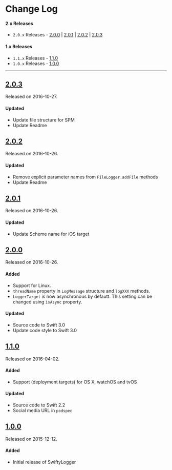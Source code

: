 # Change Log

#### 2.x Releases

- `2.0.x` Releases - [2.0.0](#200) | [2.0.1](#201) | [2.0.2](#202) | [2.0.3](#203)

#### 1.x Releases

- `1.1.x` Releases - [1.1.0](#110)
- `1.0.x` Releases - [1.0.0](#100)

---

## [2.0.3](https://github.com/mtynior/SwiftyLogger/releases/tag/2.0.3)
Released on 2016-10-27.

#### Updated
- Update file structure for SPM
- Update Readme

## [2.0.2](https://github.com/mtynior/SwiftyLogger/releases/tag/2.0.2)
Released on 2016-10-26.

#### Updated
- Remove explicit parameter names from `FileLogger.addFile` methods
- Update Readme

## [2.0.1](https://github.com/mtynior/SwiftyLogger/releases/tag/2.0.1)
Released on 2016-10-26.

#### Updated
- Update Scheme name for iOS target


## [2.0.0](https://github.com/mtynior/SwiftyLogger/releases/tag/2.0.0)
Released on 2016-10-26.

#### Added
- Support for Linux.
- `threadName` property in `LogMessage` structure and `logXXX` methods.
- `LoggerTarget` is now asynchronous by defautt. This setting can be changed using `isAsync` property.

#### Updated
- Source code to Swift 3.0
- Update code style to Swift 3.0


## [1.1.0](https://github.com/mtynior/SwiftyLogger/releases/tag/1.1.0)
Released on 2016-04-02.

#### Added
- Support (deployment targets) for OS X, watchOS and tvOS

#### Updated
- Source code to Swift 2.2	
- Social media URL in `podspec`

## [1.0.0](https://github.com/mtynior/SwiftyLogger/releases/tag/1.0.0)
Released on 2015-12-12.

#### Added
- Initial release of SwiftyLogger
